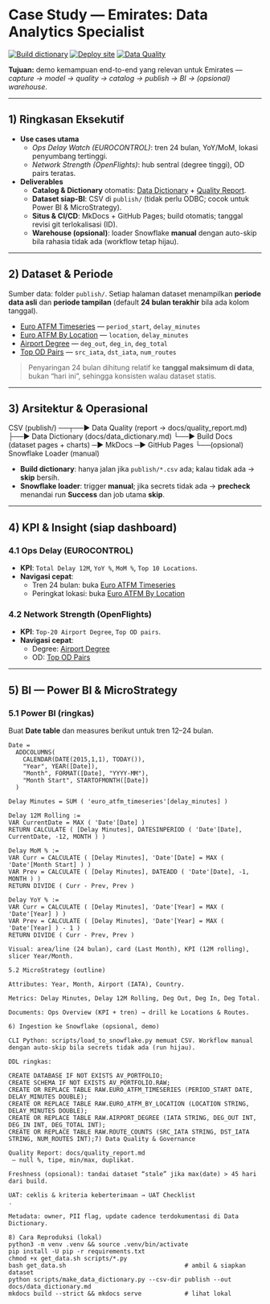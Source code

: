 # Case Study — Emirates: Data Analytics Specialist

[![Build dictionary](https://github.com/barata90/aviation-portfolio-pack/actions/workflows/build.yml/badge.svg?branch=main)](https://github.com/barata90/aviation-portfolio-pack/actions/workflows/build.yml)
[![Deploy site](https://github.com/barata90/aviation-portfolio-pack/actions/workflows/pages.yml/badge.svg?branch=main)](https://github.com/barata90/aviation-portfolio-pack/actions/workflows/pages.yml)
[![Data Quality](https://github.com/barata90/aviation-portfolio-pack/actions/workflows/data_quality.yml/badge.svg?branch=main)](https://github.com/barata90/aviation-portfolio-pack/actions/workflows/data_quality.yml)

**Tujuan:** demo kemampuan end-to-end yang relevan untuk Emirates — *capture → model → quality → catalog → publish → BI → (opsional) warehouse*.

---

## 1) Ringkasan Eksekutif

- **Use cases utama**
  - *Ops Delay Watch (EUROCONTROL)*: tren 24 bulan, YoY/MoM, lokasi penyumbang tertinggi.
  - *Network Strength (OpenFlights)*: hub sentral (degree tinggi), OD pairs teratas.
- **Deliverables**
  - **Catalog & Dictionary** otomatis: [Data Dictionary](../data_dictionary.md) + [Quality Report](../quality_report.md).
  - **Dataset siap-BI**: CSV di `publish/` (tidak perlu ODBC; cocok untuk Power BI & MicroStrategy).
  - **Situs & CI/CD**: MkDocs + GitHub Pages; build otomatis; tanggal revisi git terlokalisasi (ID).
  - **Warehouse (opsional)**: loader Snowflake **manual** dengan auto-skip bila rahasia tidak ada (workflow tetap hijau).

---

## 2) Dataset & Periode

Sumber data: folder `publish/`. Setiap halaman dataset menampilkan **periode data asli** dan **periode tampilan** (default **24 bulan terakhir** bila ada kolom tanggal).

- [Euro ATFM Timeseries](../pages/euro_atfm_timeseries.md) — `period_start`, `delay_minutes`  
- [Euro ATFM By Location](../pages/euro_atfm_by_location.md) — `location`, `delay_minutes`  
- [Airport Degree](../pages/airport_degree.md) — `deg_out`, `deg_in`, `deg_total`  
- [Top OD Pairs](../pages/top_od_pairs.md) — `src_iata`, `dst_iata`, `num_routes`

> Penyaringan 24 bulan dihitung relatif ke **tanggal maksimum di data**, bukan “hari ini”, sehingga konsisten walau dataset statis.

---

## 3) Arsitektur & Operasional

CSV (publish/) ──┬──▶ Data Quality (report → docs/quality_report.md)
├──▶ Data Dictionary (docs/data_dictionary.md)
└──▶ Build Docs (dataset pages + charts) ─▶ MkDocs ─▶ GitHub Pages
└──(opsional) Snowflake Loader (manual)


- **Build dictionary**: hanya jalan jika `publish/*.csv` ada; kalau tidak ada → **skip** bersih.
- **Snowflake loader**: trigger **manual**; jika secrets tidak ada → **precheck** menandai run **Success** dan job utama **skip**.

---

## 4) KPI & Insight (siap dashboard)

### 4.1 Ops Delay (EUROCONTROL)
- **KPI**: `Total Delay 12M`, `YoY %`, `MoM %`, `Top 10 Locations`.
- **Navigasi cepat**:
  - Tren 24 bulan: buka [Euro ATFM Timeseries](../pages/euro_atfm_timeseries.md)
  - Peringkat lokasi: buka [Euro ATFM By Location](../pages/euro_atfm_by_location.md)

### 4.2 Network Strength (OpenFlights)
- **KPI**: `Top-20 Airport Degree`, `Top OD pairs`.
- **Navigasi cepat**:
  - Degree: [Airport Degree](../pages/airport_degree.md)
  - OD: [Top OD Pairs](../pages/top_od_pairs.md)

---

## 5) BI — Power BI & MicroStrategy

### 5.1 Power BI (ringkas)
Buat **Date table** dan measures berikut untuk tren 12–24 bulan.

```DAX
Date =
  ADDCOLUMNS(
    CALENDAR(DATE(2015,1,1), TODAY()),
    "Year", YEAR([Date]),
    "Month", FORMAT([Date], "YYYY-MM"),
    "Month Start", STARTOFMONTH([Date])
  )

Delay Minutes = SUM ( 'euro_atfm_timeseries'[delay_minutes] )

Delay 12M Rolling :=
VAR CurrentDate = MAX ( 'Date'[Date] )
RETURN CALCULATE ( [Delay Minutes], DATESINPERIOD ( 'Date'[Date], CurrentDate, -12, MONTH ) )

Delay MoM % :=
VAR Curr = CALCULATE ( [Delay Minutes], 'Date'[Date] = MAX ( 'Date'[Month Start] ) )
VAR Prev = CALCULATE ( [Delay Minutes], DATEADD ( 'Date'[Date], -1, MONTH ) )
RETURN DIVIDE ( Curr - Prev, Prev )

Delay YoY % :=
VAR Curr = CALCULATE ( [Delay Minutes], 'Date'[Year] = MAX ( 'Date'[Year] ) )
VAR Prev = CALCULATE ( [Delay Minutes], 'Date'[Year] = MAX ( 'Date'[Year] ) - 1 )
RETURN DIVIDE ( Curr - Prev, Prev )

Visual: area/line (24 bulan), card (Last Month), KPI (12M rolling), slicer Year/Month.

5.2 MicroStrategy (outline)

Attributes: Year, Month, Airport (IATA), Country.

Metrics: Delay Minutes, Delay 12M Rolling, Deg Out, Deg In, Deg Total.

Documents: Ops Overview (KPI + tren) → drill ke Locations & Routes.

6) Ingestion ke Snowflake (opsional, demo)

CLI Python: scripts/load_to_snowflake.py memuat CSV. Workflow manual dengan auto-skip bila secrets tidak ada (run hijau).

DDL ringkas:

CREATE DATABASE IF NOT EXISTS AV_PORTFOLIO;
CREATE SCHEMA IF NOT EXISTS AV_PORTFOLIO.RAW;
CREATE OR REPLACE TABLE RAW.EURO_ATFM_TIMESERIES (PERIOD_START DATE, DELAY_MINUTES DOUBLE);
CREATE OR REPLACE TABLE RAW.EURO_ATFM_BY_LOCATION (LOCATION STRING, DELAY_MINUTES DOUBLE);
CREATE OR REPLACE TABLE RAW.AIRPORT_DEGREE (IATA STRING, DEG_OUT INT, DEG_IN INT, DEG_TOTAL INT);
CREATE OR REPLACE TABLE RAW.ROUTE_COUNTS (SRC_IATA STRING, DST_IATA STRING, NUM_ROUTES INT);7) Data Quality & Governance

Quality Report: docs/quality_report.md
 — null %, tipe, min/max, duplikat.

Freshness (opsional): tandai dataset “stale” jika max(date) > 45 hari dari build.

UAT: ceklis & kriteria keberterimaan → UAT Checklist
.

Metadata: owner, PII flag, update cadence terdokumentasi di Data Dictionary.

8) Cara Reproduksi (lokal)
python3 -m venv .venv && source .venv/bin/activate
pip install -U pip -r requirements.txt
chmod +x get_data.sh scripts/*.py
bash get_data.sh                                 # ambil & siapkan dataset
python scripts/make_data_dictionary.py --csv-dir publish --out docs/data_dictionary.md
mkdocs build --strict && mkdocs serve            # lihat lokal

